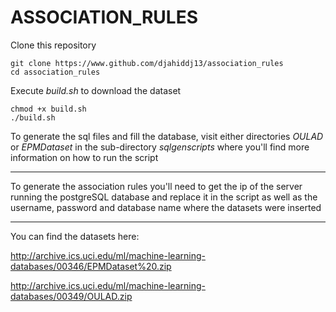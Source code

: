 # ASSOCIATION_RULES
Clone this repository

```
git clone https://www.github.com/djahiddj13/association_rules
cd association_rules
```


Execute *build.sh* to download the dataset

```
chmod +x build.sh
./build.sh
```


To generate the sql files and fill the database, visit either directories *OULAD* or *EPMDataset*  in the sub-directory *sqlgenscripts* where you'll find more information on how to run the script

---------------------------------------------------------------------------------
To generate the association rules you'll need to get the ip of the server running the postgreSQL database and replace it in the script as well as the username, password and database name where the datasets were inserted

---------------------------------------------------------------------------------
You can find the datasets here:

http://archive.ics.uci.edu/ml/machine-learning-databases/00346/EPMDataset%20.zip

http://archive.ics.uci.edu/ml/machine-learning-databases/00349/OULAD.zip
